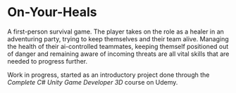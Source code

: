 # On-Your-Heals
 
A first-person survival game. The player takes on the role as a healer in an adventuring party, trying to keep themselves and their team alive.  Managing the health of their ai-controlled teammates, keeping themself positioned out of danger and remaining aware of incoming threats are all vital skills that are needed to progress further.

Work in progress, started as an introductory project done through the _Complete C# Unity Game Developer 3D_ course on Udemy.
